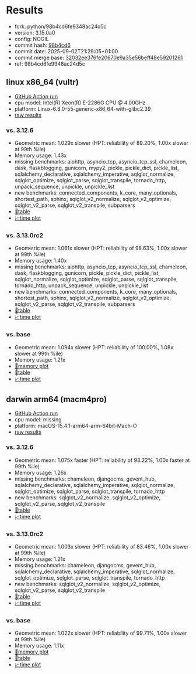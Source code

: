 # Results

- fork: python/98b4cd6fe9348ac24d5c
- version: 3.15.0a0
- config: NOGIL
- commit hash: [98b4cd6](https://github.com/python/cpython/commit/98b4cd6)
- commit date: 2025-09-02T21:29:05+01:00
- commit merge base: [32032ee376fe20670e9a35e56beff48e59201261](https://github.com/python/cpython/commit/32032ee376fe20670e9a35e56beff48e59201261)
- ref: 98b4cd6fe9348ac24d5c

## linux x86_64 (vultr)

- [GitHub Action run](https://github.com/facebookexperimental/free-threading-benchmarking/actions/runs/17419368235)
- cpu model: Intel(R) Xeon(R) E-2286G CPU @ 4.00GHz
- platform: Linux-6.8.0-55-generic-x86_64-with-glibc2.39
- [raw results](bm-20250902-vultr-x86_64-python-98b4cd6fe9348ac24d5c-3.15.0a0-98b4cd6.json)

### vs. 3.12.6

- Geometric mean: 1.029x slower (HPT: reliability of 89.20%, 1.00x slower at 99th %ile)
- Memory usage: 1.43x
- missing benchmarks: aiohttp, asyncio_tcp, asyncio_tcp_ssl, chameleon, dask, flaskblogging, gunicorn, mypy2, pickle, pickle_dict, pickle_list, sqlalchemy_declarative, sqlalchemy_imperative, sqlglot_normalize, sqlglot_optimize, sqlglot_parse, sqlglot_transpile, tornado_http, unpack_sequence, unpickle, unpickle_list
- new benchmarks: connected_components, k_core, many_optionals, shortest_path, sphinx, sqlglot_v2_normalize, sqlglot_v2_optimize, sqlglot_v2_parse, sqlglot_v2_transpile, subparsers
- [📄table](bm-20250902-vultr-x86_64-python-98b4cd6fe9348ac24d5c-3.15.0a0-98b4cd6-vs-3.12.6.md)
- [📈time plot](bm-20250902-vultr-x86_64-python-98b4cd6fe9348ac24d5c-3.15.0a0-98b4cd6-vs-3.12.6.svg)

### vs. 3.13.0rc2

- Geometric mean: 1.061x slower (HPT: reliability of 98.63%, 1.00x slower at 99th %ile)
- Memory usage: 1.40x
- missing benchmarks: aiohttp, asyncio_tcp, asyncio_tcp_ssl, chameleon, dask, flaskblogging, gunicorn, pickle, pickle_dict, pickle_list, sqlglot_normalize, sqlglot_optimize, sqlglot_parse, sqlglot_transpile, tornado_http, unpack_sequence, unpickle, unpickle_list
- new benchmarks: connected_components, k_core, many_optionals, shortest_path, sphinx, sqlglot_v2_normalize, sqlglot_v2_optimize, sqlglot_v2_parse, sqlglot_v2_transpile, subparsers
- [📄table](bm-20250902-vultr-x86_64-python-98b4cd6fe9348ac24d5c-3.15.0a0-98b4cd6-vs-3.13.0rc2.md)
- [📈time plot](bm-20250902-vultr-x86_64-python-98b4cd6fe9348ac24d5c-3.15.0a0-98b4cd6-vs-3.13.0rc2.svg)

### vs. base

- Geometric mean: 1.094x slower (HPT: reliability of 100.00%, 1.08x slower at 99th %ile)
- Memory usage: 1.21x
- [🧠memory plot](bm-20250902-vultr-x86_64-python-98b4cd6fe9348ac24d5c-3.15.0a0-98b4cd6-vs-base-mem.svg)
- [📄table](bm-20250902-vultr-x86_64-python-98b4cd6fe9348ac24d5c-3.15.0a0-98b4cd6-vs-base.md)
- [📈time plot](bm-20250902-vultr-x86_64-python-98b4cd6fe9348ac24d5c-3.15.0a0-98b4cd6-vs-base.svg)

## darwin arm64 (macm4pro)

- [GitHub Action run](https://github.com/facebookexperimental/free-threading-benchmarking/actions/runs/17419368235)
- cpu model: missing
- platform: macOS-15.4.1-arm64-arm-64bit-Mach-O
- [raw results](bm-20250902-macm4pro-arm64-python-98b4cd6fe9348ac24d5c-3.15.0a0-98b4cd6.json)

### vs. 3.12.6

- Geometric mean: 1.075x faster (HPT: reliability of 93.22%, 1.00x faster at 99th %ile)
- Memory usage: 1.26x
- missing benchmarks: chameleon, djangocms, gevent_hub, sqlalchemy_declarative, sqlalchemy_imperative, sqlglot_normalize, sqlglot_optimize, sqlglot_parse, sqlglot_transpile, tornado_http
- new benchmarks: sqlglot_v2_normalize, sqlglot_v2_optimize, sqlglot_v2_parse, sqlglot_v2_transpile
- [📄table](bm-20250902-macm4pro-arm64-python-98b4cd6fe9348ac24d5c-3.15.0a0-98b4cd6-vs-3.12.6.md)
- [📈time plot](bm-20250902-macm4pro-arm64-python-98b4cd6fe9348ac24d5c-3.15.0a0-98b4cd6-vs-3.12.6.svg)

### vs. 3.13.0rc2

- Geometric mean: 1.003x slower (HPT: reliability of 83.46%, 1.00x slower at 99th %ile)
- Memory usage: 1.21x
- missing benchmarks: chameleon, djangocms, gevent_hub, sqlalchemy_declarative, sqlalchemy_imperative, sqlglot_normalize, sqlglot_optimize, sqlglot_parse, sqlglot_transpile, tornado_http
- new benchmarks: sqlglot_v2_normalize, sqlglot_v2_optimize, sqlglot_v2_parse, sqlglot_v2_transpile
- [📄table](bm-20250902-macm4pro-arm64-python-98b4cd6fe9348ac24d5c-3.15.0a0-98b4cd6-vs-3.13.0rc2.md)
- [📈time plot](bm-20250902-macm4pro-arm64-python-98b4cd6fe9348ac24d5c-3.15.0a0-98b4cd6-vs-3.13.0rc2.svg)

### vs. base

- Geometric mean: 1.022x slower (HPT: reliability of 99.71%, 1.00x slower at 99th %ile)
- Memory usage: 1.11x
- [🧠memory plot](bm-20250902-macm4pro-arm64-python-98b4cd6fe9348ac24d5c-3.15.0a0-98b4cd6-vs-base-mem.svg)
- [📄table](bm-20250902-macm4pro-arm64-python-98b4cd6fe9348ac24d5c-3.15.0a0-98b4cd6-vs-base.md)
- [📈time plot](bm-20250902-macm4pro-arm64-python-98b4cd6fe9348ac24d5c-3.15.0a0-98b4cd6-vs-base.svg)

